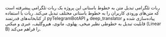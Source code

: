 ربات تلگرامی تبدیل متن به خطوط باستانی
این پروژه یک ربات تلگرامی پیشرفته است که متن‌های ورودی کاربران را به خطوط باستانی مختلف تبدیل می‌کند. ربات با استفاده از کتابخانه‌های قدرتمند pyTelegramBotAPI و deep_translator پیاده‌سازی شده و قابلیت تبدیل به خطوطی نظیر میخی، پهلوی، مانوی، هیروگلیف، عبری و میکنی (Linear B) را فراهم می‌کند.


